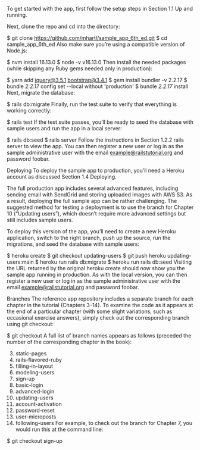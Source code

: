 To get started with the app, first follow the setup steps in Section 1.1 Up and running.

Next, clone the repo and cd into the directory:

$ git clone https://github.com/mhartl/sample_app_6th_ed.git
$ cd sample_app_6th_ed
Also make sure you’re using a compatible version of Node.js:

$ nvm install 16.13.0
$ node -v
v16.13.0
Then install the needed packages (while skipping any Ruby gems needed only in production):

$ yarn add jquery@3.5.1 bootstrap@3.4.1
$ gem install bundler -v 2.2.17
$ bundle _2.2.17_ config set --local without 'production'
$ bundle _2.2.17_ install
Next, migrate the database:

$ rails db:migrate
Finally, run the test suite to verify that everything is working correctly:

$ rails test
If the test suite passes, you’ll be ready to seed the database with sample users and run the app in a local server:

$ rails db:seed
$ rails server
Follow the instructions in Section 1.2.2 rails server to view the app. You can then register a new user or log in as the sample administrative user with the email example@railstutorial.org and password foobar.

Deploying
To deploy the sample app to production, you’ll need a Heroku account as discussed Section 1.4 Deploying.

The full production app includes several advanced features, including sending email with SendGrid and storing uploaded images with AWS S3. As a result, deploying the full sample app can be rather challenging. The suggested method for testing a deployment is to use the branch for Chapter 10 (“Updating users”), which doesn’t require more advanced settings but still includes sample users.

To deploy this version of the app, you’ll need to create a new Heroku application, switch to the right branch, push up the source, run the migrations, and seed the database with sample users:

$ heroku create
$ git checkout updating-users
$ git push heroku updating-users:main
$ heroku run rails db:migrate
$ heroku run rails db:seed
Visiting the URL returned by the original heroku create should now show you the sample app running in production. As with the local version, you can then register a new user or log in as the sample administrative user with the email example@railstutorial.org and password foobar.

Branches
The reference app repository includes a separate branch for each chapter in the tutorial (Chapters 3–14). To examine the code as it appears at the end of a particular chapter (with some slight variations, such as occasional exercise answers), simply check out the corresponding branch using git checkout:

$ git checkout <branch name>
A full list of branch names appears as follows (preceded the number of the corresponding chapter in the book):

 3. static-pages
 4. rails-flavored-ruby
 5. filling-in-layout
 6. modeling-users
 7. sign-up
 8. basic-login
 9. advanced-login
10. updating-users
11. account-activation
12. password-reset
13. user-microposts
14. following-users
For example, to check out the branch for Chapter 7, you would run this at the command line:

$ git checkout sign-up